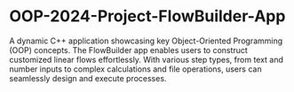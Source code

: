 # OOP-2024-Project-FlowBuilder-App
A dynamic C++ application showcasing key Object-Oriented Programming (OOP) concepts. The FlowBuilder app enables users to construct customized linear flows effortlessly. With various step types, from text and number inputs to complex calculations and file operations, users can seamlessly design and execute processes. 
